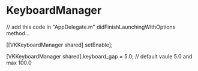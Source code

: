 # KeyboardManager

// add this code in "AppDelegate.m" didFinishLaunchingWithOptions method...

[[VKKeyboardManager shared] setEnable];

[VKKeyboardManager shared].keyboard_gap = 5.0; // default vaule 5.0 and max 100.0

    
    
